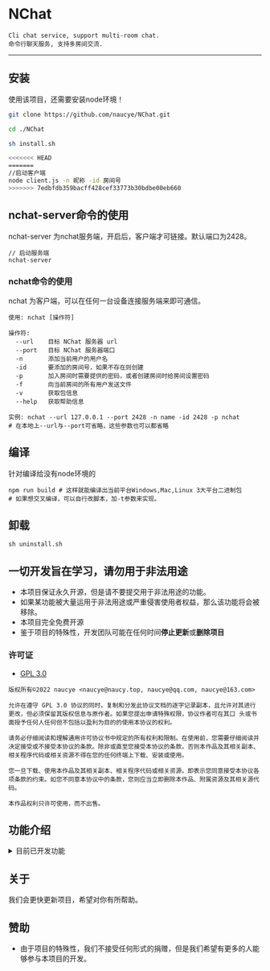 # NChat
```
Cli chat service, support multi-room chat.
命令行聊天服务, 支持多房间交流.
```

---

## 安装
使用该项目，还需要安装node环境！

``` bash
git clone https://github.com/naucye/NChat.git

cd ./NChat

sh install.sh

<<<<<<< HEAD
=======
//启动客户端
node client.js -n 昵称 -id 房间号
>>>>>>> 7edbfdb359bacff428cef33773b30bdbe00eb660
```

## nchat-server命令的使用

nchat-server 为nchat服务端，开启后，客户端才可链接。默认端口为2428。

```
// 启动服务端
nchat-server

```
### nchat命令的使用

nchat 为客户端，可以在任何一台设备连接服务端来即可通信。

```
使用: nchat [操作符]

操作符:
  --url    目标 NChat 服务器 url
  --port   目标 NChat 服务器端口
  -n       添加当前用户的用户名
  -id      要添加的房间号，如果不存在则创建
  -p       加入房间时需要提供的密码，或者创建房间时给房间设置密码
  -f       向当前房间的所有用户发送文件
  -v       获取包信息
  --help   获取帮助信息

实例: nchat --url 127.0.0.1 --port 2428 -n name -id 2428 -p nchat
# 在本地上--url与--port可省略，这些参数也可以都省略
```

## 编译
针对编译给没有node环境的
```
npm run build # 这样就能编译出当前平台Windows,Mac,Linux 3大平台二进制包
# 如果想交叉编译，可以自行改脚本，加-t参数来实现。
```

## 卸载
```
sh uninstall.sh
```

## 一切开发旨在学习，请勿用于非法用途

-   本项目保证永久开源，但是请不要提交用于非法用途的功能。
-   如果某功能被大量运用于非法用途或严重侵害使用者权益，那么该功能将会被移除。
-   本项目完全免费开源
-   鉴于项目的特殊性，开发团队可能在任何时间**停止更新**或**删除项目**

### 许可证

-   [GPL 3.0]([https://github.com/naucye/NChat/blob/main/LICENSE](https://github.com/naucye/NChat/blob/main/LICENSE))

```
版权所有©2022 naucye <naucye@naucy.top, naucye@qq.com, naucye@163.com>

允许在遵守 GPL 3.0 协议的同时，复制和分发此协议文档的逐字记录副本，且允许对其进行更改，但必须保留其版权信息与原作者。如果您提出申请特殊权限，协议作者可在其口 头或书面授予任何人任何但不包括以盈利为目的的使用本协议的权利。

请务必仔细阅读和理解通用许可协议书中规定的所有权利和限制。在使用前，您需要仔细阅读并决定接受或不接受本协议的条款。除非或直至您接受本协议的条款，否则本作品及其相关副本、相关程序代码或相关资源不得在您的任何终端上下载、安装或使用。

您一旦下载、使用本作品及其相关副本、相关程序代码或相关资源，即表示您同意接受本协议各项条款的约束。如您不同意本协议中的条款，您则应当立即删除本作品、附属资源及其相关源代码。

本作品权利只许可使用，而不出售。
```

## 功能介绍

<details>
  <summary>目前已开发功能</summary>

1.0(2022-7-23)

1.  多用户聊天
2.  支持创建房间

1.1.2(2022-8-27)

3.  增加通过参数指定URL:PORT来访问服务端
4.  增加加入房间密码
5.  文件传输（目前只支持小文件，普通的文本）
6.  增加快速安装脚本，以及添加2个二进制文件

</details>

## 关于

我们会更快更新项目，希望对你有所帮助。

## 赞助

-   由于项目的特殊性，我们不接受任何形式的捐赠，但是我们希望有更多的人能够参与本项目的开发。
